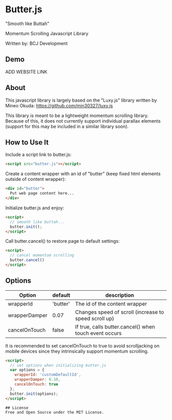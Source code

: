 # Butter.js
"Smooth like Buttah"

Momentum Scrolling Javascript Library

Written by: BCJ Development

## Demo
ADD WEBSITE LINK

## About
This javascript library is largely based on the "Luxy.js" library written by Mineo Okuda: https://github.com/min30327/luxy.js

This library is meant to be a lightweight momentum scrolling library. Because of this, it does not currently support individual parallax elements (support for this may be included in a similar library soon). 

## How to Use It
Include a script link to butter.js:
```HTML
<script src="butter.js"></script>
```

Create a content wrapper with an id of "butter" (keep fixed html elements outside of content wrapper):

```HTML
<div id="butter">
  Put web page content here...
</div>
```

Initialize butter.js and enjoy:
```HTML
<script>
  // smooth like buttah...
  butter.init();
</script>
```

Call butter.cancel() to restore page to default settings:
```HTML
<script>
  // cancel momentum scrolling
  butter.cancel()
</script>
```

## Options
| Option        | default    | description                                            |
|---------------|------------|--------------------------------------------------------|
| wrapperId     | 'butter'   | The id of the content wrapper                          |
| wrapperDamper | 0.07       | Changes speed of scroll (increase to speed scroll up)  |
| cancelOnTouch | false      | If true, calls butter.cancel() when touch event occurs |

It is recommended to set cancelOnTouch to true to avoid scrolljacking on mobile devices since they intrinsically support momentum scrolling.

```HTML
<script>
  // set options when initializing butter.js
  var options = {
    wrapperId: 'customDefaultId',
    wrapperDamper: 0.10,
    cancelOnTouch: true
  };
  butter.init(options);
</script>

## License
Free and Open Source under the MIT License.
